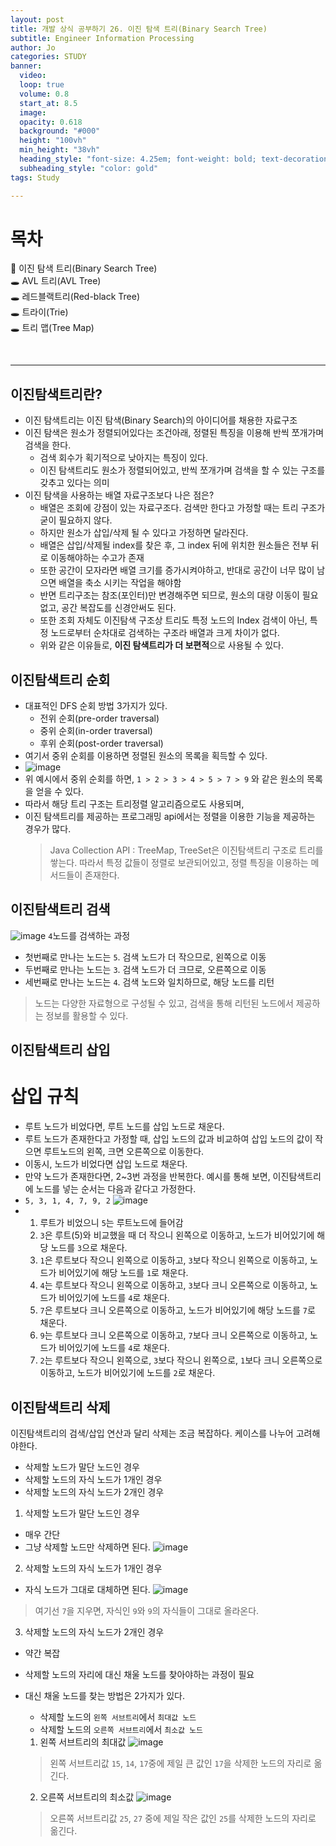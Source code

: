 ```yaml
---
layout: post
title: 개발 상식 공부하기 26. 이진 탐색 트리(Binary Search Tree)
subtitle: Engineer Information Processing
author: Jo
categories: STUDY
banner:
  video: 
  loop: true
  volume: 0.8
  start_at: 8.5
  image: 
  opacity: 0.618
  background: "#000"
  height: "100vh"
  min_height: "38vh"
  heading_style: "font-size: 4.25em; font-weight: bold; text-decoration: underline"
  subheading_style: "color: gold"
tags: Study

---
```


# 목차
📌 이진 탐색 트리(Binary Search Tree) <br>
🕳 AVL 트리(AVL Tree) <br>
🕳 레드블랙트리(Red-black Tree) <br>
🕳 트라이(Trie) <br>
🕳 트리 맵(Tree Map) <br>


<br>
<hr>


## 이진탐색트리란?
- 이진 탐색트리는 이진 탐색(Binary Search)의 아이디어를 채용한 자료구조
- 이진 탐색은 원소가 정렬되어있다는 조건아래, 정렬된 특징을 이용해 반씩 쪼개가며 검색을 한다.
  - 검색 회수가 획기적으로 낮아지는 특징이 있다.
  - 이진 탐색트리도 원소가 정렬되어있고, 반씩 쪼개가며 검색을 할 수 있는 구조를 갖추고 있다는 의미
- 이진 탐색을 사용하는 배열 자료구조보다 나은 점은?
  - 배열은 조회에 강점이 있는 자료구조다. 검색만 한다고 가정할 때는 트리 구조가 굳이 필요하지 않다.
  - 하지만 원소가 삽입/삭제 될 수 있다고 가정하면 달라진다.
  - 배열은 삽입/삭제될 index를 찾은 후, 그 index 뒤에 위치한 원소들은 전부 뒤로 이동해야하는 수고가 존재
  - 또한 공간이 모자라면 배열 크기를 증가시켜야하고, 반대로 공간이 너무 많이 남으면 배열을 축소 시키는 작업을 해야함
  - 반면 트리구조는 참조(포인터)만 변경해주면 되므로, 원소의 대량 이동이 필요 없고, 공간 복잡도를 신경안써도 된다.
  - 또한 조회 자체도 이진탐색 구조상 트리도 특정 노드의 Index 검색이 아닌, 특정 노드로부터 순차대로 검색하는 구조라 배열과 크게 차이가 없다.
  - 위와 같은 이유들로, <b>이진 탐색트리가 더 보편적</b>으로 사용될 수 있다.

## 이진탐색트리 순회
- 대표적인 DFS 순회 방법 3가지가 있다.
  - 전위 순회(pre-order traversal)
  - 중위 순회(in-order traversal)
  - 후위 순회(post-order traversal)
- 여기서 중위 순회를 이용하면 정렬된 원소의 목록을 획득할 수 있다.
- ![image](https://github.com/CheeseYoung/Cheeseyoung.github.io/assets/132384527/a9baaca7-74e5-4781-9b7d-078223ed6c14)
- 위 예시에서 중위 순회를 하면, `` 1 > 2 > 3 > 4 > 5 > 7 > 9 `` 와 같은 원소의 목록을 얻을 수 있다.
- 따라서 해당 트리 구조는 트리정렬 알고리즘으로도 사용되며,
- 이진 탐색트리를 제공하는 프로그래밍 api에서는 정렬을 이용한 기능을 제공하는 경우가 많다.
  > Java Collection API : TreeMap, TreeSet은 이진탐색트리 구조로 트리를 쌓는다.
  > 따라서 특정 값들이 정렬로 보관되어있고, 정렬 특징을 이용하는 메서드들이 존재한다.

## 이진탐색트리 검색
![image](https://github.com/CheeseYoung/Cheeseyoung.github.io/assets/132384527/5edccff1-7ece-4550-a560-821a461f1123)
``4``노드를 검색하는 과정
- 첫번째로 만나는 노드는 ``5``. 검색 노드가 더 작으므로, 왼쪽으로 이동
- 두번째로 만나는 노드는 ``3``. 검색 노드가 더 크므로, 오른쪽으로 이동
- 세번째로 만나는 노드는 ``4``. 검색 노드와 일치하므로, 해당 노드를 리턴
> 노드는 다양한 자료형으로 구성될 수 있고, 검색을 통해 리턴된 노드에서 제공하는 정보를 활용할 수 있다.

## 이진탐색트리 삽입
# 삽입 규칙
-  루트 노드가 비었다면, 루트 노드를 삽입 노드로 채운다.
-  루트 노드가 존재한다고 가정할 때, 삽입 노드의 값과 비교하여 삽입 노드의 값이 작으면 루트노드의 왼쪽, 크면 오른쪽으로 이동한다.
-  이동시, 노드가 비었다면 삽입 노드로 채운다.
-  만약 노드가 존재한다면, 2~3번 과정을 반복한다.
예시를 통해 보면, 이진탐색트리에 노드를 넣는 순서는 다음과 같다고 가정한다.
- ``5, 3, 1, 4, 7, 9, 2``
![image](https://github.com/CheeseYoung/Cheeseyoung.github.io/assets/132384527/74139e0b-1cf4-4a07-9738-b27cace52f63)
- 1. 루트가 비었으니 ``5``는 루트노드에 들어감
  2. ``3``은 루트(5)와 비교했을 때 더 작으니 왼쪽으로 이동하고, 노드가 비어있기에 해당 노드를 ``3``으로 채운다.
  3. ``1``은 루트보다 작으니 왼쪽으로 이동하고, ``3``보다 작으니 왼쪽으로 이동하고, 노드가 비어있기에 해당 노드를 ``1``로 채운다.
  4. ``4``는 루트보다 작으니 왼쪽으로 이동하고, ``3``보다 크니 오른쪽으로 이동하고, 노드가 비어있기에 노드를 ``4``로 채운다.
  5. ``7``은 루트보다 크니 오른쪽으로 이동하고, 노드가 비어있기에 해당 노드를 ``7``로 채운다.
  6. ``9``는 루트보다 크니 오른쪽으로 이동하고, ``7``보다 크니 오른쪽으로 이동하고, 노드가 비어있기에 노드를 ``4``로 채운다.
  7. ``2``는 루트보다 작으니 왼쪽으로, ``3``보다 작으니 왼쪽으로, ``1``보다 크니 오른쪽으로 이동하고, 노드가 비어있기에 노드를 ``2``로 채운다.

## 이진탐색트리 삭제
이진탐색트리의 검색/삽입 연산과 달리 삭제는 조금 복잡하다. 케이스를 나누어 고려해야한다.
- 삭제할 노드가 말단 노드인 경우
- 삭제할 노드의 자식 노드가 1개인 경우
- 삭제할 노드의 자식 노드가 2개인 경우

1. 삭제할 노드가 말단 노드인 경우
- 매우 간단
- 그냥 삭제할 노드만 삭제하면 된다.
![image](https://github.com/CheeseYoung/Cheeseyoung.github.io/assets/132384527/3b33695c-9fe2-4868-b6fe-933f178a0016)

2. 삭제할 노드의 자식 노드가 1개인 경우
- 자식 노드가 그대로 대체하면 된다.
![image](https://github.com/CheeseYoung/Cheeseyoung.github.io/assets/132384527/de836483-3662-4c39-a37a-1800587d3c20)
> 여기선 ``7``을 지우면, 자식인 ``9``와 ``9``의 자식들이 그대로 올라온다.

3. 삭제할 노드의 자식 노드가 2개인 경우
- 약간 복잡
- 삭제할 노드의 자리에 대신 채울 노드를 찾아야하는 과정이 필요
- 대신 채울 노드를 찾는 방법은 2가지가 있다.
  - 삭제할 노드의 ``왼쪽 서브트리``에서 ``최대값 노드``
  - 삭제할 노드의 ``오른쪽 서브트리``에서 ``최소값 노드``

  1) 왼쪽 서브트리의 최대값
  ![image](https://github.com/CheeseYoung/Cheeseyoung.github.io/assets/132384527/0ee9ec3f-2872-4518-b560-e0723dfff185)
  > 왼쪽 서브트리값 ``15``, ``14``, ``17``중에 제일 큰 값인 ``17``을 삭제한 노드의 자리로 옮긴다.
  
  2) 오른쪽 서브트리의 최소값
  ![image](https://github.com/CheeseYoung/Cheeseyoung.github.io/assets/132384527/3bf25e34-741d-4b23-a165-4459bf313127)
  > 오른쪽 서브트리값 ``25``, ``27`` 중에 제일 작은 값인 ``25``를 삭제한 노드의 자리로 옮긴다.




